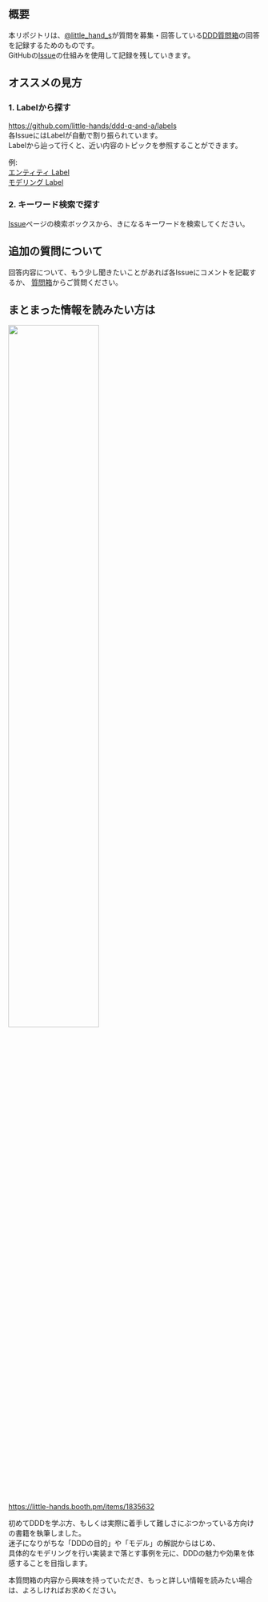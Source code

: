 ## 概要
本リポジトリは、[@little_hand_s]()が質問を募集・回答している[DDD質問箱](https://peing.net/ja/little_hands)の回答を記録するためのものです。  
GitHubの[Issue](https://github.com/little-hands/ddd-q-and-a/issues)の仕組みを使用して記録を残していきます。  


## オススメの見方

### 1. Labelから探す  
https://github.com/little-hands/ddd-q-and-a/labels  
各IssueにはLabelが自動で割り振られています。  
Labelから辿って行くと、近い内容のトピックを参照することができます。

例:  
[エンティティ Label](https://github.com/little-hands/ddd-q-and-a/labels/%E3%82%A8%E3%83%B3%E3%83%86%E3%82%A3%E3%83%86%E3%82%A3)  
[モデリング Label](https://github.com/little-hands/ddd-q-and-a/labels/%E3%83%A2%E3%83%87%E3%83%AA%E3%83%B3%E3%82%B0)

### 2. キーワード検索で探す

[Issue](https://github.com/little-hands/ddd-q-and-a/issues)ページの検索ボックスから、きになるキーワードを検索してください。

## 追加の質問について
回答内容について、もう少し聞きたいことがあれば各Issueにコメントを記載するか、
[質問箱](https://peing.net/ja/little_hands)からご質問ください。


## まとまった情報を読みたい方は

<a href="https://little-hands.booth.pm/items/1835632">
  <img src="https://i.imgur.com/mvbh0w5.png" width=60% />
</a>

https://little-hands.booth.pm/items/1835632

初めてDDDを学ぶ方、もしくは実際に着手して難しさにぶつかっている方向けの書籍を執筆しました。  
迷子になりがちな「DDDの目的」や「モデル」の解説からはじめ、  
具体的なモデリングを行い実装まで落とす事例を元に、DDDの魅力や効果を体感することを目指します。  

本質問箱の内容から興味を持っていただき、もっと詳しい情報を読みたい場合は、よろしければお求めください。






